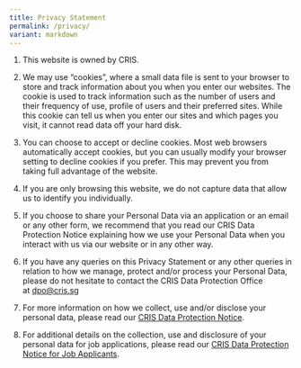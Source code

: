 ```yaml
---
title: Privacy Statement
permalink: /privacy/
variant: markdown
---
```

1.  This website is owned by CRIS. 
    
2.  We may use “cookies”, where a small data file is sent to your browser to store and track information about you when you enter our websites. The cookie is used to track information such as the number of users and their frequency of use, profile of users and their preferred sites. While this cookie can tell us when you enter our sites and which pages you visit, it cannot read data off your hard disk.
    
3.  You can choose to accept or decline cookies. Most web browsers automatically accept cookies, but you can usually modify your browser setting to decline cookies if you prefer. This may prevent you from taking full advantage of the website.
    
4.  If you are only browsing this website, we do not capture data that allow us to identify you individually. 
    
5.  If you choose to share your Personal Data via an application or an email or any other form, we recommend that you read our CRIS Data Protection Notice explaining how we use your Personal Data when you interact with us via our website or in any other way. 
    
6.  If you have any queries on this Privacy Statement or any other queries in relation to how we manage, protect and/or process your Personal Data, please do not hesitate to contact the CRIS Data Protection Office at [dpo@cris.sg](mailto:dpo@cris.sg)
    
7.  For more information on how we collect, use and/or disclose your personal data, please read our [CRIS Data Protection Notice](/files/CRIS_Data_Protection_Notice.pdf).

8. For additional details on the collection, use and disclosure of your personal data for job applications, please read our [CRIS Data Protection Notice for Job Applicants](/files/CRIS_Data_Protection_Notice_for_Job_Applicants.pdf).